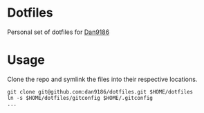 # Dotfiles
Personal set of dotfiles for [Dan9186](https://github.com/dan9186)

# Usage
Clone the repo and symlink the files into their respective locations.

```
git clone git@github.com:dan9186/dotfiles.git $HOME/dotfiles
ln -s $HOME/dotfiles/gitconfig $HOME/.gitconfig
...
```